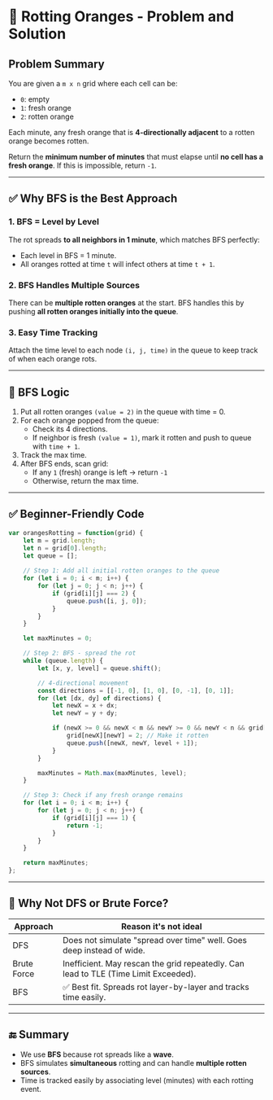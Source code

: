 
# 🍊 Rotting Oranges - Problem and Solution

## Problem Summary

You are given a `m x n` grid where each cell can be:
- `0`: empty
- `1`: fresh orange
- `2`: rotten orange

Each minute, any fresh orange that is **4-directionally adjacent** to a rotten orange becomes rotten.

Return the **minimum number of minutes** that must elapse until **no cell has a fresh orange**. If this is impossible, return `-1`.

---

## ✅ Why BFS is the Best Approach

### 1. BFS = Level by Level

The rot spreads **to all neighbors in 1 minute**, which matches BFS perfectly:
- Each level in BFS = 1 minute.
- All oranges rotted at time `t` will infect others at time `t + 1`.

### 2. BFS Handles Multiple Sources

There can be **multiple rotten oranges** at the start. BFS handles this by pushing **all rotten oranges initially into the queue**.

### 3. Easy Time Tracking

Attach the time level to each node `(i, j, time)` in the queue to keep track of when each orange rots.

---

## 🔁 BFS Logic

1. Put all rotten oranges `(value = 2)` in the queue with time = 0.
2. For each orange popped from the queue:
   - Check its 4 directions.
   - If neighbor is fresh `(value = 1)`, mark it rotten and push to queue with `time + 1`.
3. Track the max time.
4. After BFS ends, scan grid:
   - If any `1` (fresh) orange is left → return `-1`
   - Otherwise, return the max time.

---

## ✅ Beginner-Friendly Code

```javascript
var orangesRotting = function(grid) {
    let m = grid.length;
    let n = grid[0].length;
    let queue = [];
    
    // Step 1: Add all initial rotten oranges to the queue
    for (let i = 0; i < m; i++) {
        for (let j = 0; j < n; j++) {
            if (grid[i][j] === 2) {
                queue.push([i, j, 0]);
            }
        }
    }

    let maxMinutes = 0;

    // Step 2: BFS - spread the rot
    while (queue.length) {
        let [x, y, level] = queue.shift();

        // 4-directional movement
        const directions = [[-1, 0], [1, 0], [0, -1], [0, 1]];
        for (let [dx, dy] of directions) {
            let newX = x + dx;
            let newY = y + dy;

            if (newX >= 0 && newX < m && newY >= 0 && newY < n && grid[newX][newY] === 1) {
                grid[newX][newY] = 2; // Make it rotten
                queue.push([newX, newY, level + 1]);
            }
        }

        maxMinutes = Math.max(maxMinutes, level);
    }

    // Step 3: Check if any fresh orange remains
    for (let i = 0; i < m; i++) {
        for (let j = 0; j < n; j++) {
            if (grid[i][j] === 1) {
                return -1;
            }
        }
    }

    return maxMinutes;
};
```

---

## 🤔 Why Not DFS or Brute Force?

| Approach | Reason it's not ideal |
|---------|------------------------|
| DFS     | Does not simulate "spread over time" well. Goes deep instead of wide. |
| Brute Force | Inefficient. May rescan the grid repeatedly. Can lead to TLE (Time Limit Exceeded). |
| BFS     | ✅ Best fit. Spreads rot layer-by-layer and tracks time easily. |

---

## 🔚 Summary

- We use **BFS** because rot spreads like a **wave**.
- BFS simulates **simultaneous** rotting and can handle **multiple rotten sources**.
- Time is tracked easily by associating level (minutes) with each rotting event.

